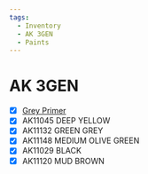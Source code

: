 ```yaml
---
tags:
  - Inventory
  - AK 3GEN
  - Paints
---
```


# AK 3GEN

- [x] [Grey Primer](https://ak-interactive.com/product/grey-primer-100ml/)
- [x] AK11045 DEEP YELLOW
- [x] AK11132 GREEN GREY
- [x] AK11148 MEDIUM OLIVE GREEN
- [x] AK11029 BLACK
- [x] AK11120 MUD BROWN